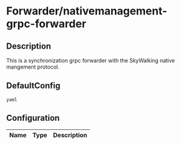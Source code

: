 # Forwarder/nativemanagement-grpc-forwarder
## Description
This is a synchronization grpc forwarder with the SkyWalking native mangement protocol.
## DefaultConfig
```yaml```
## Configuration
|Name|Type|Description|
|----|----|-----------|

